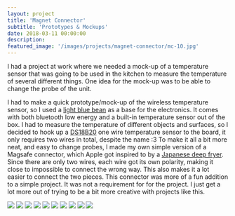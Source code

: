 ```yaml
---
layout: project
title: 'Magnet Connector'
subtitle: 'Prototypes & Mockups'
date: 2018-03-11 00:00:00
description: 
featured_image: '/images/projects/magnet-connector/mc-10.jpg'
---
```


I had a project at work where we needed a mock-up of a temperature sensor that was going to be used in the kitchen to measure the temperature of several different things. One idea for the mock-up was to be able to change the probe of the unit.

I had to make a quick prototype/mock-up of the wireless temperature sensor, so I used a [light blue bean](https://punchthrough.com/products/bean) as a base for the electronics. It comes with both bluetooth low energy and a built-in temperature sensor out of the box. I had to measure the temperature of different objects and surfaces, so I decided to hook up a [DS18B20](https://www.adafruit.com/product/381) one wire temperature sensor to the board, it only requires two wires in total, despite the name :3
To make it all a bit more neat, and easy to change probes, I made my own simple version of a Magsafe connector, which Apple got inspired to by a [Japanese deep fryer](https://www.wikiwand.com/en/MagSafe).
Since there are only two wires, each wire got its own polarity, making it close to impossible to connect the wrong way. This also makes it a lot easier to connect the two pieces.
This connector was more of a fun addition to a simple project. It was not a requirement for for the project. I just get a lot more out of trying to be a bit more creative with projects like this.



<div class="gallery" data-columns="4">
	<img src="/images/projects/magnet-connector/mc-01.jpg">
	<img src="/images/projects/magnet-connector/mc-02.jpg">
	<img src="/images/projects/magnet-connector/mc-03.jpg">
	<img src="/images/projects/magnet-connector/mc-04.jpg">
	<img src="/images/projects/magnet-connector/mc-05.jpg">
	<img src="/images/projects/magnet-connector/mc-06.jpg">
	<img src="/images/projects/magnet-connector/mc-07.jpg">
	<img src="/images/projects/magnet-connector/mc-08.jpg">
    <img src="/images/projects/magnet-connector/mc-09.jpg">
    <img src="/images/projects/magnet-connector/mc-10.jpg">
</div>
